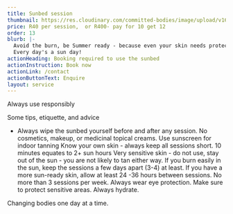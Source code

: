 ```yaml
---
title: Sunbed session
thumbnail: https://res.cloudinary.com/committed-bodies/image/upload/v1665575169/CB_sunbed.png
price: R40 per session,  or R400- pay for 10 get 12
order: 13
blurb: |-
  Avoid the burn, be Summer ready - because even your skin needs protection.
  Every day's a sun day!
actionHeading: Booking required to use the sunbed
actionInstruction: Book now
actionLink: /contact
actionButtonText: Enquire
layout: service
---
```

Always use responsibly 

Some tips, etiquette, and advice

* Always wipe the sunbed yourself before and after any session. 
  No cosmetics, makeup, or medicinal topical creams.
  Use sunscreen for indoor tanning
  Know your own skin - always keep all sessions short.
  10 minutes equates to 2+ sun hours
  Very sensitive skin  - do not use, stay out of the sun - you are not likely to tan either way.
  If you burn easily in the sun, keep the sessions a few days apart (3-4) at least.
  If you have a more sun-ready skin, allow at least 24 -36 hours between sessions.
  No more than 3 sessions per week.
  Always wear eye protection.
  Make sure to protect sensitive areas.
  Always hydrate.

Changing bodies one day at a time.